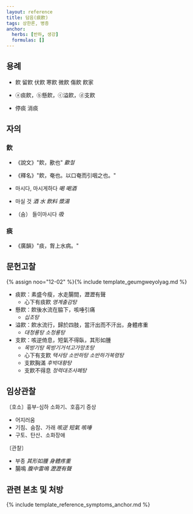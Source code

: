 ```yaml
---
layout: reference
title: 담음(痰飮)
tags: 상한론, 병증
anchor:
  herbs: [반하, 생강]
  formulas: []
---
```



## 용례

* 飮 留飮 伏飮 寒飮 微飮 傷飮 飮家
* ⓐ痰飮，ⓑ懸飮，ⓒ溢飮，ⓓ支飮

* 停痰 消痰

## 자의

### 飮

* 《說文》"飮，歠也" _歠철_
* 《釋名》"飮，奄也。以口奄而引咽之也。"

* 마시다, 마시게하다 _喝_ _喝酒_
* 마실 것 _酒_ _水_ _飲料_ _漿湯_
* （숨） 들이마시다 _吸_

### 痰

* 《廣韻》"痰，胷上水病。"

## 문헌고찰

{% assign noo="12-02" %}{% include template_geumgweyolyag.md %}

* 痰飮：素盛今瘦，水走腸間，瀝瀝有聲
  - 心下有痰飮 _영계출감탕_
* 懸飮：飮後水流在脇下，咳唾引痛
  - _십조탕_
* 溢飮：飮水流行，歸於四肢，當汗出而不汗出，身體疼重
  - _대청룡탕_ _소청룡탕_
* 支飮：咳逆倚息，短氣不得臥，其形如腫
  - _목방기탕_ _목방기거석고가망초탕_
  - 心下有支飮 _택사탕_ _소반하탕_ _소반하가복령탕_
  - 支飮胸滿 _후박대황탕_
  - 支飮不得息 _정력대조사폐탕_

## 임상관찰

〔호소〕흉부-심하 소화기、호흡기 증상
* 어지러움
* 기침、숨참、가래 _咳逆_ _短氣_ _咳唾_
* 구토、탄산、소화장애

〔관찰〕
* 부종 _其形如腫_ _身體疼重_
* 腸鳴 _腹中雷鳴_ _瀝瀝有聲_

## 관련 본초 및 처방


{% include template_reference_symptoms_anchor.md %}
